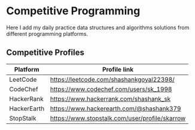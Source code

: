 # Competitive Programming

Here I add my daily practice data structures and algorithms solutions from different programming platforms.

## Competitive Profiles

| Platform | Profile link |
| ------ | ------ |
| LeetCode | https://leetcode.com/shashankgoyal22398/ |
| CodeChef | https://www.codechef.com/users/sk_1998 |
| HackerRank | https://www.hackerrank.com/shashank_sk |
| HackerEarth | https://www.hackerearth.com/@shashank379 |
| StopStalk | https://www.stopstalk.com/user/profile/skarrow |

